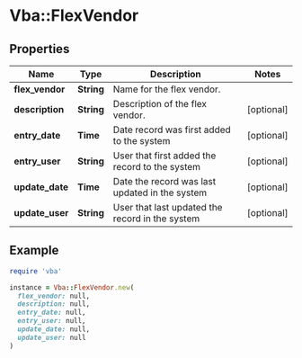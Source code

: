 # Vba::FlexVendor

## Properties

| Name | Type | Description | Notes |
| ---- | ---- | ----------- | ----- |
| **flex_vendor** | **String** | Name for the flex vendor. |  |
| **description** | **String** | Description of the flex vendor. | [optional] |
| **entry_date** | **Time** | Date record was first added to the system | [optional] |
| **entry_user** | **String** | User that first added the record to the system | [optional] |
| **update_date** | **Time** | Date the record was last updated in the system | [optional] |
| **update_user** | **String** | User that last updated the record in the system | [optional] |

## Example

```ruby
require 'vba'

instance = Vba::FlexVendor.new(
  flex_vendor: null,
  description: null,
  entry_date: null,
  entry_user: null,
  update_date: null,
  update_user: null
)
```

